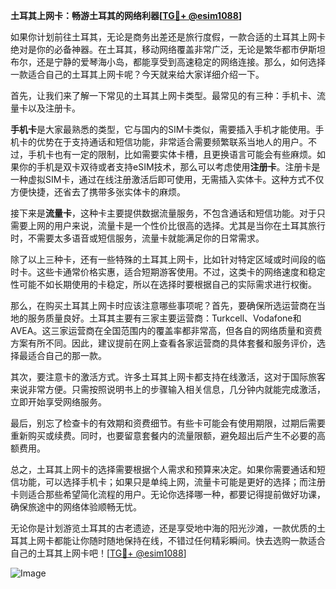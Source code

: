 **土耳其上网卡：畅游土耳其的网络利器[[TG💪+ @esim1088](https://t.me/s/esim1088)]**

如果你计划前往土耳其，无论是商务出差还是旅行度假，一款合适的土耳其上网卡绝对是你的必备神器。在土耳其，移动网络覆盖非常广泛，无论是繁华都市伊斯坦布尔，还是宁静的爱琴海小岛，都能享受到高速稳定的网络连接。那么，如何选择一款适合自己的土耳其上网卡呢？今天就来给大家详细介绍一下。

首先，让我们来了解一下常见的土耳其上网卡类型。最常见的有三种：手机卡、流量卡以及注册卡。

**手机卡**是大家最熟悉的类型，它与国内的SIM卡类似，需要插入手机才能使用。手机卡的优势在于支持通话和短信功能，非常适合需要频繁联系当地人的用户。不过，手机卡也有一定的限制，比如需要实体卡槽，且更换语言可能会有些麻烦。如果你的手机是双卡双待或者支持eSIM技术，那么可以考虑使用**注册卡**。注册卡是一种虚拟SIM卡，通过在线注册激活后即可使用，无需插入实体卡。这种方式不仅方便快捷，还省去了携带多张实体卡的麻烦。

接下来是**流量卡**，这种卡主要提供数据流量服务，不包含通话和短信功能。对于只需要上网的用户来说，流量卡是一个性价比很高的选择。尤其是当你在土耳其旅行时，不需要太多语音或短信服务，流量卡就能满足你的日常需求。

除了以上三种卡，还有一些特殊的土耳其上网卡，比如针对特定区域或时间段的临时卡。这些卡通常价格实惠，适合短期游客使用。不过，这类卡的网络速度和稳定性可能不如长期使用的卡稳定，所以在选择时要根据自己的实际需求进行权衡。

那么，在购买土耳其上网卡时应该注意哪些事项呢？首先，要确保所选运营商在当地的服务质量良好。土耳其主要有三家主要运营商：Turkcell、Vodafone和AVEA。这三家运营商在全国范围内的覆盖率都非常高，但各自的网络质量和资费方案有所不同。因此，建议提前在网上查看各家运营商的具体套餐和服务评价，选择最适合自己的那一款。

其次，要注意卡的激活方式。许多土耳其上网卡都支持在线激活，这对于国际旅客来说非常方便。只需按照说明书上的步骤输入相关信息，几分钟内就能完成激活，立即开始享受网络服务。

最后，别忘了检查卡的有效期和资费细节。有些卡可能会有使用期限，过期后需要重新购买或续费。同时，也要留意套餐内的流量限额，避免超出后产生不必要的高额费用。

总之，土耳其上网卡的选择需要根据个人需求和预算来决定。如果你需要通话和短信功能，可以选择手机卡；如果只是单纯上网，流量卡可能是更好的选择；而注册卡则适合那些希望简化流程的用户。无论你选择哪一种，都要记得提前做好功课，确保旅途中的网络体验顺畅无忧。

无论你是计划游览土耳其的古老遗迹，还是享受地中海的阳光沙滩，一款优质的土耳其上网卡都能让你随时随地保持在线，不错过任何精彩瞬间。快去选购一款适合自己的土耳其上网卡吧！[[TG💪+ @esim1088](https://t.me/s/esim1088)]

![Image](https://i.postimg.cc/4NQfJmqS/Snipaste-2025-05-13-00-14-12.png)